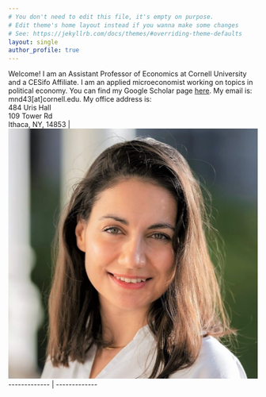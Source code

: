 ```yaml
---
# You don't need to edit this file, it's empty on purpose.
# Edit theme's home layout instead if you wanna make some changes
# See: https://jekyllrb.com/docs/themes/#overriding-theme-defaults
layout: single
author_profile: true
---
```



Welcome! I am an Assistant Professor of Economics at Cornell University and a CESifo Affiliate. I am an applied microeconomist working on topics in political economy. 
You can find my Google Scholar page [here](https://scholar.google.com/citations?user=kSFKH0sAAAAJ&hl=en).
My email is: mnd43\[at]cornell.edu. 
My office address is:  
484 Uris Hall  
109 Tower Rd  
Ithaca, NY, 14853 
| ![image info](assets/images/IMG_MD.jpg)
------------- | -------------


